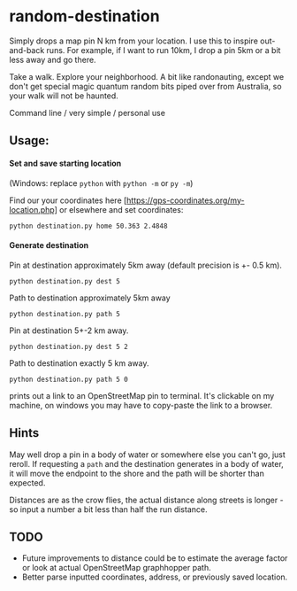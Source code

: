 # random-destination
Simply drops a map pin N km from your location.  I use this to inspire out-and-back runs.  For example, if I want to run 10km, I drop a pin 5km or a bit less away and go there.  

Take a walk.  Explore your neighborhood.  A bit like randonauting, except we don't get special magic quantum random bits piped over from Australia, so your walk will not be haunted.

Command line / very simple / personal use

## Usage:

#### Set and save starting location

(Windows: replace ```python``` with ```python -m``` or ```py -m```)

Find our your coordinates here [https://gps-coordinates.org/my-location.php] or elsewhere and set coordinates:

```python destination.py home 50.363 2.4848```

#### Generate destination

Pin at destination approximately 5km away (default precision is +- 0.5 km).

```python destination.py dest 5```

Path to destination approximately 5km away 

```python destination.py path 5```

Pin at destination 5+-2 km away.

```python destination.py dest 5 2```

Path to destination exactly 5 km away.

```python destination.py path 5 0```

prints out a link to an OpenStreetMap pin to terminal.  It's clickable on my machine, on windows you may have to copy-paste the link to a browser.

## Hints

May well drop a pin in a body of water or somewhere else you can't go, just reroll.  If requesting a ```path``` and the destination generates in a body of water, it will move the endpoint to the shore and the path will be shorter than expected.

Distances are as the crow flies, the actual distance along streets is longer - so input a number a bit less than half the run distance.

## TODO
- Future improvements to distance could be to estimate the average factor or look at actual OpenStreetMap graphhopper path.
- Better parse inputted coordinates, address, or previously saved location.
